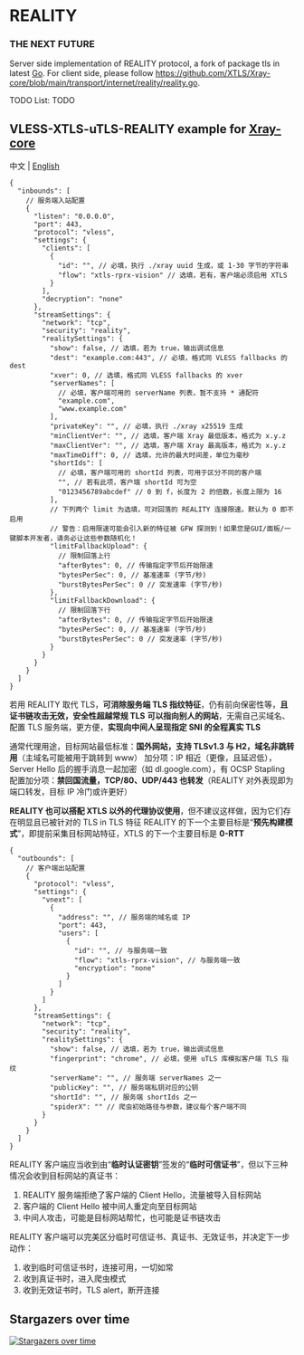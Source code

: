 # REALITY

### THE NEXT FUTURE

Server side implementation of REALITY protocol, a fork of package tls in latest [Go](https://github.com/golang/go/commits/master/src/crypto/tls).
For client side, please follow https://github.com/XTLS/Xray-core/blob/main/transport/internet/reality/reality.go.

TODO List: TODO

## VLESS-XTLS-uTLS-REALITY example for [Xray-core](https://github.com/XTLS/Xray-core)

中文 | [English](README.en.md)

```jsonc
{
  "inbounds": [
    // 服务端入站配置
    {
      "listen": "0.0.0.0",
      "port": 443,
      "protocol": "vless",
      "settings": {
        "clients": [
          {
            "id": "", // 必填，执行 ./xray uuid 生成，或 1-30 字节的字符串
            "flow": "xtls-rprx-vision" // 选填，若有，客户端必须启用 XTLS
          }
        ],
        "decryption": "none"
      },
      "streamSettings": {
        "network": "tcp",
        "security": "reality",
        "realitySettings": {
          "show": false, // 选填，若为 true，输出调试信息
          "dest": "example.com:443", // 必填，格式同 VLESS fallbacks 的 dest
          "xver": 0, // 选填，格式同 VLESS fallbacks 的 xver
          "serverNames": [
            // 必填，客户端可用的 serverName 列表，暂不支持 * 通配符
            "example.com",
            "www.example.com"
          ],
          "privateKey": "", // 必填，执行 ./xray x25519 生成
          "minClientVer": "", // 选填，客户端 Xray 最低版本，格式为 x.y.z
          "maxClientVer": "", // 选填，客户端 Xray 最高版本，格式为 x.y.z
          "maxTimeDiff": 0, // 选填，允许的最大时间差，单位为毫秒
          "shortIds": [
            // 必填，客户端可用的 shortId 列表，可用于区分不同的客户端
            "", // 若有此项，客户端 shortId 可为空
            "0123456789abcdef" // 0 到 f，长度为 2 的倍数，长度上限为 16
          ],
          // 下列两个 limit 为选填，可对回落的 REALITY 连接限速。默认为 0 即不启用
          // 警告：启用限速可能会引入新的特征被 GFW 探测到！如果您是GUI/面板/一键脚本开发者，请务必让这些参数随机化！
          "limitFallbackUpload": {
            // 限制回落上行
            "afterBytes": 0, // 传输指定字节后开始限速
            "bytesPerSec": 0, // 基准速率 (字节/秒)
            "burstBytesPerSec": 0 // 突发速率 (字节/秒)
          },
          "limitFallbackDownload": {
            // 限制回落下行
            "afterBytes": 0, // 传输指定字节后开始限速
            "bytesPerSec": 0, // 基准速率 (字节/秒)
            "burstBytesPerSec": 0 // 突发速率 (字节/秒)
          }
        }
      }
    }
  ]
}
```

若用 REALITY 取代 TLS，**可消除服务端 TLS 指纹特征**，仍有前向保密性等，**且证书链攻击无效，安全性超越常规 TLS**
**可以指向别人的网站**，无需自己买域名、配置 TLS 服务端，更方便，**实现向中间人呈现指定 SNI 的全程真实 TLS**

通常代理用途，目标网站最低标准：**国外网站，支持 TLSv1.3 与 H2，域名非跳转用**（主域名可能被用于跳转到 www）
加分项：IP 相近（更像，且延迟低），Server Hello 后的握手消息一起加密（如 dl.google.com），有 OCSP Stapling
配置加分项：**禁回国流量，TCP/80、UDP/443 也转发**（REALITY 对外表现即为端口转发，目标 IP 冷门或许更好）

**REALITY 也可以搭配 XTLS 以外的代理协议使用**，但不建议这样做，因为它们存在明显且已被针对的 TLS in TLS 特征
REALITY 的下一个主要目标是“**预先构建模式**”，即提前采集目标网站特征，XTLS 的下一个主要目标是 **0-RTT**

```jsonc
{
  "outbounds": [
    // 客户端出站配置
    {
      "protocol": "vless",
      "settings": {
        "vnext": [
          {
            "address": "", // 服务端的域名或 IP
            "port": 443,
            "users": [
              {
                "id": "", // 与服务端一致
                "flow": "xtls-rprx-vision", // 与服务端一致
                "encryption": "none"
              }
            ]
          }
        ]
      },
      "streamSettings": {
        "network": "tcp",
        "security": "reality",
        "realitySettings": {
          "show": false, // 选填，若为 true，输出调试信息
          "fingerprint": "chrome", // 必填，使用 uTLS 库模拟客户端 TLS 指纹
          "serverName": "", // 服务端 serverNames 之一
          "publicKey": "", // 服务端私钥对应的公钥
          "shortId": "", // 服务端 shortIds 之一
          "spiderX": "" // 爬虫初始路径与参数，建议每个客户端不同
        }
      }
    }
  ]
}
```

REALITY 客户端应当收到由“**临时认证密钥**”签发的“**临时可信证书**”，但以下三种情况会收到目标网站的真证书：

1. REALITY 服务端拒绝了客户端的 Client Hello，流量被导入目标网站
2. 客户端的 Client Hello 被中间人重定向至目标网站
3. 中间人攻击，可能是目标网站帮忙，也可能是证书链攻击

REALITY 客户端可以完美区分临时可信证书、真证书、无效证书，并决定下一步动作：

1. 收到临时可信证书时，连接可用，一切如常
2. 收到真证书时，进入爬虫模式
3. 收到无效证书时，TLS alert，断开连接

## Stargazers over time

[![Stargazers over time](https://starchart.cc/XTLS/REALITY.svg)](https://starchart.cc/XTLS/REALITY)
